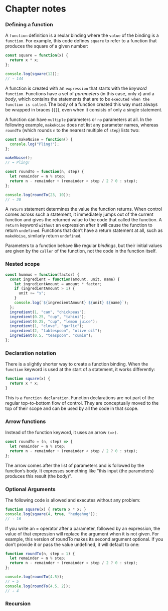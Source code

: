 # Chapter notes

### Defining a function

A `function` definition is a reular binding where the `value` of the binding is a `function`. For example, this code defines `square` to refer to a function that produces the square of a given number:
```javascript
const square = function(x) {
  return x * x;
};

console.log(square(12));
// → 144
```
A function is created with an `expression` that starts with the *keyword* `function`. Functions have a set of *parameters* (in this case, only `x`) and a *body*, which contains the statements that are to be `executed when the function is called`. The body of a function created this way must always be wrapped in braces (`{}`), even when it consists of only a single statement.

A function can have `multiple` parameters or `no` parameters at all. In the following example, `makeNoise` does not list any parameter names, whereas `roundTo` (which rounds `n` to the nearest multiple of `step`) lists two:
```javascript
const makeNoise = function() {
  console.log("Pling!");
};

makeNoise();
// → Pling!

const roundTo = function(n, step) {
  let remainder = n % step;
  return n - remainder + (remainder < step / 2 ? 0 : step);
};

console.log(roundTo(23, 10));
// → 20
```

A `return` statement determines the value the function returns. When control comes across such a statement, it immediately jumps out of the current function and gives the returned value to the code that called the function. A `return` keyword `without` an expression after it will cause the function to return `undefined`. Functions that don’t have a return statement at all, such as `makeNoise`, similarly return `undefined`.

Parameters to a function behave like regular *bindings*, but their initial values are given by the `caller` of the function, not the code in the function itself.

### Nested scope
```javascript
const hummus = function(factor) {
  const ingredient = function(amount, unit, name) {
    let ingredientAmount = amount * factor;
    if (ingredientAmount > 1) {
      unit += "s";
    }
    console.log(`${ingredientAmount} ${unit} ${name}`);
  };
  ingredient(1, "can", "chickpeas");
  ingredient(0.25, "cup", "tahini");
  ingredient(0.25, "cup", "lemon juice");
  ingredient(1, "clove", "garlic");
  ingredient(2, "tablespoon", "olive oil");
  ingredient(0.5, "teaspoon", "cumin");
};
```

### Declaration notation

There is a slightly shorter way to create a function binding. When the `function` keyword is used at the start of a statement, it works differently:
```javascript
function square(x) {
  return x * x;
}
```
This is a `function declaration`. Function declarations are not part of the regular top-to-bottom flow of control. They are conceptually moved to the top of their scope and can be used by all the code in that scope.

### Arrow functions

Instead of the function keyword, it uses an arrow `(=>)`. 
```javascript
const roundTo = (n, step) => {
  let remainder = n % step;
  return n - remainder + (remainder < step / 2 ? 0 : step);
};
```
The arrow comes after the list of parameters and is followed by the function’s body. It expresses something like “this input (the parameters) produces this result (the body)”.

### Optional Arguments

The following code is allowed and executes without any problem:
```javascript
function square(x) { return x * x; }
console.log(square(4, true, "hedgehog"));
// → 16
```

If you write an = operator after a parameter, followed by an expression, the value of that expression will replace the argument when it is not given. For example, this version of roundTo makes its second argument optional. If you don’t provide it or pass the value undefined, it will default to one:
```javascript
function roundTo(n, step = 1) {
  let remainder = n % step;
  return n - remainder + (remainder < step / 2 ? 0 : step);
};

console.log(roundTo(4.5));
// → 5
console.log(roundTo(4.5, 2));
// → 4
```

### Recursion